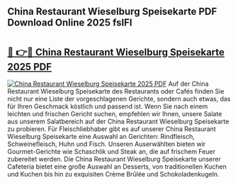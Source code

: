 ## China Restaurant Wieselburg Speisekarte PDF Download Online 2025 fsIFl

# <h2><a href="http://gcacpx5.nevu.top/?p=China+Restaurant+Wieselburg+Speisekarte">🔗 👉🔴 China Restaurant Wieselburg Speisekarte 2025 PDF</a></h2>

[![China Restaurant Wieselburg Speisekarte 2025 PDF](https://i.imgur.com/dBaPXMq.png)](http://gcacpx5.nevu.top/?p=China+Restaurant+Wieselburg+Speisekarte)
Auf der China Restaurant Wieselburg Speisekarte des Restaurants oder Cafés finden Sie nicht nur eine Liste der vorgeschlagenen Gerichte, sondern auch etwas, das für Ihren Geschmack köstlich und passend ist. Wenn Sie nach einem leichten und frischen Gericht suchen, empfehlen wir Ihnen, unsere Salate aus unserem Salatbereich auf der China Restaurant Wieselburg Speisekarte zu probieren. Für Fleischliebhaber gibt es auf unserer China Restaurant Wieselburg Speisekarte eine Auswahl an Gerichten: Rindfleisch, Schweinefleisch, Huhn und Fisch. Unseren Auserwählten bieten wir Gourmet-Gerichte wie Schaschlik und Steak an, die auf frischem Feuer zubereitet werden. Die China Restaurant Wieselburg Speisekarte unserer Cafeteria bietet eine große Auswahl an Desserts, von traditionellen Kuchen und Kuchen bis hin zu exquisiten Crème Brûlée und Schokoladenkugeln.
